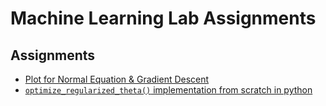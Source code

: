 # Machine Learning Lab Assignments

## Assignments

- [Plot for Normal Equation & Gradient Descent](./Linear_Regression/Assignment_01.ipynb)
- [`optimize_regularized_theta()` implementation from scratch in python](./Regularization/Regularized_Logistic_Regression.ipynb)


